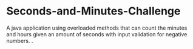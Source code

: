 # Seconds-and-Minutes-Challenge
A java application  using overloaded methods that can count the minutes and hours given an amount of seconds with input validation for negative numbers.
.
